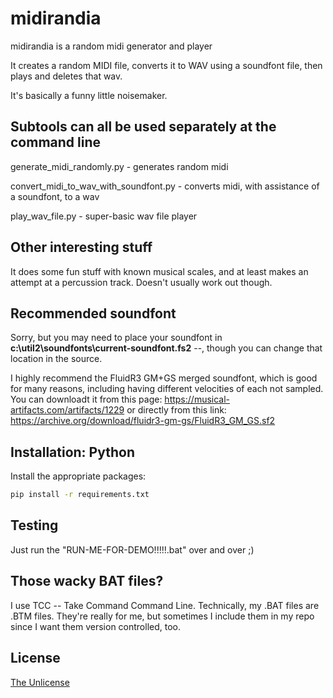 # midirandia

midirandia is a random midi generator and player

It creates a random MIDI file, converts it to WAV using a soundfont file, then plays and deletes that wav.

It's basically a funny little noisemaker.


## Subtools can all be used separately at the command line

generate_midi_randomly.py - generates random midi 

convert_midi_to_wav_with_soundfont.py - converts midi, with assistance of a soundfont, to a wav

play_wav_file.py - super-basic wav file player



## Other interesting stuff

It does some fun stuff with known musical scales, and at least makes an attempt at a percussion track. Doesn't usually work out though.


## Recommended soundfont

Sorry, but you may need to place your soundfont in **c:\util2\soundfonts\current-soundfont.fs2** --, though you can change that location in the source.

I highly recommend the FluidR3 GM+GS merged soundfont, which is good for many reasons, including having different velocities of each not sampled. You can downloadt it from this page: https://musical-artifacts.com/artifacts/1229 or directly from this link: https://archive.org/download/fluidr3-gm-gs/FluidR3_GM_GS.sf2

## Installation: Python

Install the appropriate packages:

```bash
pip install -r requirements.txt
```


## Testing

Just run the "RUN-ME-FOR-DEMO!!!!!.bat" over and over ;)


## Those wacky BAT files?

I use TCC -- Take Command Command Line.
Technically, my .BAT files are .BTM files.
They're really for me, but sometimes I include them in my repo since I want them version controlled, too.

## License

[The Unlicense](https://choosealicense.com/licenses/unlicense/)

